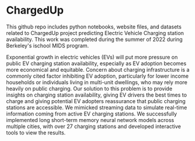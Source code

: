 # ChargedUp

This github repo includes python notebooks, website files, and datasets related to ChargedUp project predicting Electric Vehicle Charging station availability. This work was completed during the summer of 2022 during Berkeley's ischool MIDS program. 

Exponential growth in electric vehicles (EVs) will put more pressure on public EV charging station availability, especially as EV adoption becomes more economical and equitable. Concern about charging infrastructure is a commonly cited factor inhibiting EV adoption, particularly for lower income households or individuals living in multi-unit dwellings, who may rely more heavily on public charging.
Our solution to this problem is to provide insights on charging station availability, giving EV drivers the best times to charge and giving potential EV adopters reassurance that public charging stations are accessible.
We mimicked streaming data to simulate real-time information coming from active EV charging stations. We successfully implemented long short-term memory neural network models across multiple cities, with over 27 charging stations and developed interactive tools to view the results. 
